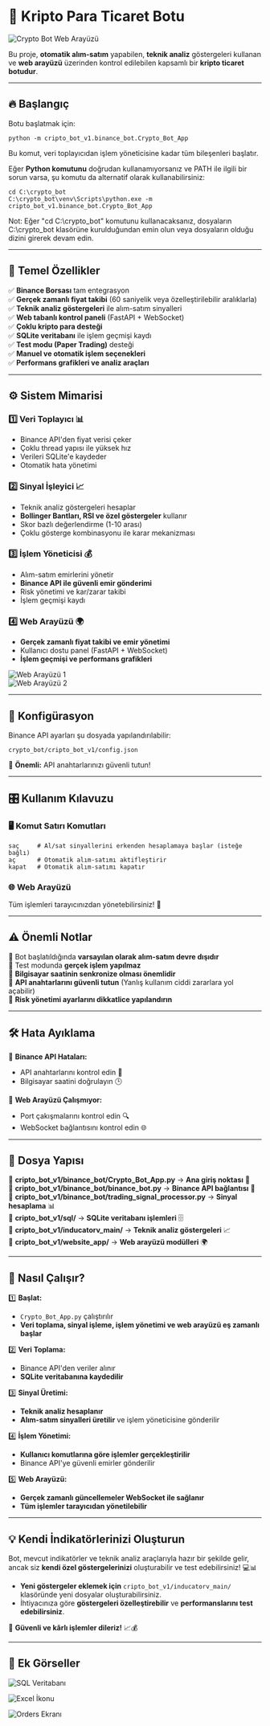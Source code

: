 # 🚀 Kripto Para Ticaret Botu

![Crypto Bot Web Arayüzü](assets/gifs/crypto_bot_web.gif)  

Bu proje, **otomatik alım-satım** yapabilen, **teknik analiz** göstergeleri kullanan ve **web arayüzü** üzerinden kontrol edilebilen kapsamlı bir **kripto ticaret botudur**.

---

## 🔥 Başlangıç

Botu başlatmak için:
```
python -m cripto_bot_v1.binance_bot.Crypto_Bot_App
```
Bu komut, veri toplayıcıdan işlem yöneticisine kadar tüm bileşenleri başlatır.

Eğer **Python komutunu** doğrudan kullanamıyorsanız ve PATH ile ilgili bir sorun varsa, şu komutu da alternatif olarak kullanabilirsiniz:
```
cd C:\crypto_bot
C:\crypto_bot\venv\Scripts\python.exe -m cripto_bot_v1.binance_bot.Crypto_Bot_App
```
Not: Eğer "cd C:\crypto_bot" komutunu kullanacaksanız, dosyaların C:\crypto_bot klasörüne kurulduğundan emin olun veya dosyaların olduğu dizini girerek devam edin.

---

## 🌟 Temel Özellikler

✅ **Binance Borsası** tam entegrasyon  
✅ **Gerçek zamanlı fiyat takibi** (60 saniyelik veya özelleştirilebilir aralıklarla)  
✅ **Teknik analiz göstergeleri** ile alım-satım sinyalleri  
✅ **Web tabanlı kontrol paneli** (FastAPI + WebSocket)  
✅ **Çoklu kripto para desteği**  
✅ **SQLite veritabanı** ile işlem geçmişi kaydı  
✅ **Test modu (Paper Trading)** desteği  
✅ **Manuel ve otomatik işlem seçenekleri**  
✅ **Performans grafikleri ve analiz araçları**

---

## ⚙️ Sistem Mimarisi

### **1️⃣ Veri Toplayıcı** 📊  
- Binance API'den fiyat verisi çeker  
- Çoklu thread yapısı ile yüksek hız  
- Verileri SQLite'e kaydeder  
- Otomatik hata yönetimi

### **2️⃣ Sinyal İşleyici** 📈  
- Teknik analiz göstergeleri hesaplar  
- **Bollinger Bantları, RSI ve özel göstergeler** kullanır  
- Skor bazlı değerlendirme (1-10 arası)  
- Çoklu gösterge kombinasyonu ile karar mekanizması

### **3️⃣ İşlem Yöneticisi** 💰  
- Alım-satım emirlerini yönetir  
- **Binance API ile güvenli emir gönderimi**  
- Risk yönetimi ve kar/zarar takibi  
- İşlem geçmişi kaydı

### **4️⃣ Web Arayüzü** 🌍  
- **Gerçek zamanlı fiyat takibi ve emir yönetimi**  
- Kullanıcı dostu panel (FastAPI + WebSocket)  
- **İşlem geçmişi ve performans grafikleri**

![Web Arayüzü 1](assets/images/website1.png)  
![Web Arayüzü 2](assets/images/website2.png)  

---

## 🔧 Konfigürasyon

Binance API ayarları şu dosyada yapılandırılabilir:
```
crypto_bot/cripto_bot_v1/config.json
```
📌 **Önemli:** API anahtarlarınızı güvenli tutun!

---

## 🎛 Kullanım Kılavuzu

### 🖥 Komut Satırı Komutları
```
saç     # Al/sat sinyallerini erkenden hesaplamaya başlar (isteğe bağlı)
aç      # Otomatik alım-satımı aktifleştirir
kapat   # Otomatik alım-satımı kapatır
```

### 🌐 Web Arayüzü
Tüm işlemleri tarayıcınızdan yönetebilirsiniz! 🚀

---

## ⚠️ Önemli Notlar

🔸 Bot başlatıldığında **varsayılan olarak alım-satım devre dışıdır**  
🔸 Test modunda **gerçek işlem yapılmaz**  
🔸 **Bilgisayar saatinin senkronize olması önemlidir**  
🔸 **API anahtarlarını güvenli tutun** (Yanlış kullanım ciddi zararlara yol açabilir)  
🔸 **Risk yönetimi ayarlarını dikkatlice yapılandırın**

---

## 🛠 Hata Ayıklama

🔹 **Binance API Hataları:**  
- API anahtarlarını kontrol edin 🔑  
- Bilgisayar saatini doğrulayın 🕒  

🔹 **Web Arayüzü Çalışmıyor:**  
- Port çakışmalarını kontrol edin 🔍  
- WebSocket bağlantısını kontrol edin 🌐

---

## 📂 Dosya Yapısı

📌 **cripto_bot_v1/binance_bot/Crypto_Bot_App.py** → **Ana giriş noktası** 🚀  
📌 **cripto_bot_v1/binance_bot/binance_bot.py** → **Binance API bağlantısı** 🔗  
📌 **cripto_bot_v1/binance_bot/trading_signal_processor.py** → **Sinyal hesaplama** 📊  
📌 **cripto_bot_v1/sql/** → **SQLite veritabanı işlemleri** 🗄  
📌 **cripto_bot_v1/inducatorv_main/** → **Teknik analiz göstergeleri** 📈  
📌 **cripto_bot_v1/website_app/** → **Web arayüzü modülleri** 🌍

---

## 🔎 Nasıl Çalışır?

1️⃣ **Başlat:**  
   - `Crypto_Bot_App.py` çalıştırılır  
   - **Veri toplama, sinyal işleme, işlem yönetimi ve web arayüzü eş zamanlı başlar**  

2️⃣ **Veri Toplama:**  
   - Binance API'den veriler alınır  
   - **SQLite veritabanına kaydedilir**  

3️⃣ **Sinyal Üretimi:**  
   - **Teknik analiz hesaplanır**  
   - **Alım-satım sinyalleri üretilir** ve işlem yöneticisine gönderilir  

4️⃣ **İşlem Yönetimi:**  
   - **Kullanıcı komutlarına göre işlemler gerçekleştirilir**  
   - Binance API'ye güvenli emirler gönderilir  

5️⃣ **Web Arayüzü:**  
   - **Gerçek zamanlı güncellemeler WebSocket ile sağlanır**  
   - **Tüm işlemler tarayıcıdan yönetilebilir**

---

## 💡 Kendi İndikatörlerinizi Oluşturun

Bot, mevcut indikatörler ve teknik analiz araçlarıyla hazır bir şekilde gelir, ancak siz **kendi özel göstergelerinizi** oluşturabilir ve test edebilirsiniz! 💻📊

- **Yeni göstergeler eklemek için** `cripto_bot_v1/inducatorv_main/` klasöründe yeni dosyalar oluşturabilirsiniz.  
- İhtiyacınıza göre **göstergeleri özelleştirebilir** ve **performanslarını test edebilirsiniz**.

🚀 **Güvenli ve kârlı işlemler dileriz!** 📈💰

---

## 📸 Ek Görseller

![SQL Veritabanı](assets/images/sql.png)

![Excel İkonu](assets/images/excel.png)  

![Orders Ekranı](assets/images/orders.png)  



